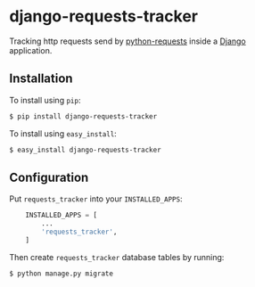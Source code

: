 # django-requests-tracker

Tracking http requests send by [python-requests](https://github.com/kennethreitz/requests) inside a [Django](https://www.djangoproject.com) application.

## Installation

To install using `pip`:

```bash
$ pip install django-requests-tracker
```

To install using `easy_install`:

```bash
$ easy_install django-requests-tracker
```

## Configuration

Put `requests_tracker` into your `INSTALLED_APPS`:

```python
    INSTALLED_APPS = [
        ...
        'requests_tracker',
    ]
```

Then create `requests_tracker` database tables by running:

```bash
$ python manage.py migrate
```
